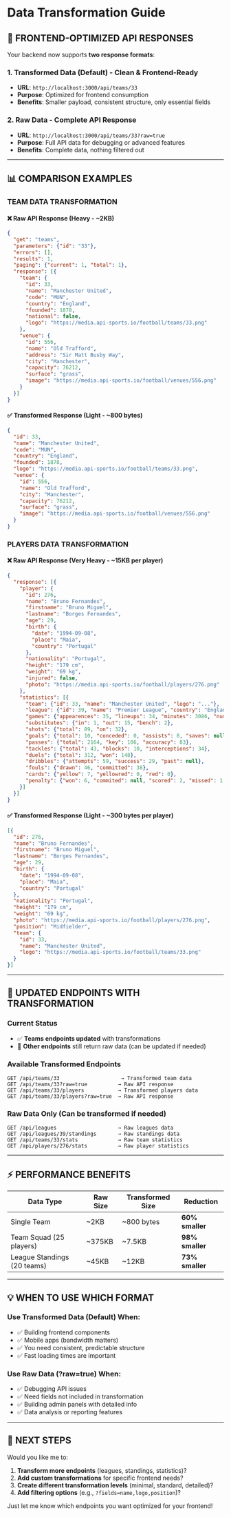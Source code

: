 # Data Transformation Guide

## 🎯 **FRONTEND-OPTIMIZED API RESPONSES**

Your backend now supports **two response formats**:

### 1. **Transformed Data (Default)** - Clean & Frontend-Ready
- **URL**: `http://localhost:3000/api/teams/33`
- **Purpose**: Optimized for frontend consumption
- **Benefits**: Smaller payload, consistent structure, only essential fields

### 2. **Raw Data** - Complete API Response  
- **URL**: `http://localhost:3000/api/teams/33?raw=true`
- **Purpose**: Full API data for debugging or advanced features
- **Benefits**: Complete data, nothing filtered out

---

## 📊 **COMPARISON EXAMPLES**

### **TEAM DATA TRANSFORMATION**

#### ❌ **Raw API Response** (Heavy - ~2KB)
```json
{
  "get": "teams",
  "parameters": {"id": "33"},
  "errors": [],
  "results": 1,
  "paging": {"current": 1, "total": 1},
  "response": [{
    "team": {
      "id": 33,
      "name": "Manchester United",
      "code": "MUN",
      "country": "England",
      "founded": 1878,
      "national": false,
      "logo": "https://media.api-sports.io/football/teams/33.png"
    },
    "venue": {
      "id": 556,
      "name": "Old Trafford",
      "address": "Sir Matt Busby Way",
      "city": "Manchester",
      "capacity": 76212,
      "surface": "grass",
      "image": "https://media.api-sports.io/football/venues/556.png"
    }
  }]
}
```

#### ✅ **Transformed Response** (Light - ~800 bytes)
```json
{
  "id": 33,
  "name": "Manchester United",
  "code": "MUN",
  "country": "England", 
  "founded": 1878,
  "logo": "https://media.api-sports.io/football/teams/33.png",
  "venue": {
    "id": 556,
    "name": "Old Trafford",
    "city": "Manchester",
    "capacity": 76212,
    "surface": "grass",
    "image": "https://media.api-sports.io/football/venues/556.png"
  }
}
```

### **PLAYERS DATA TRANSFORMATION**

#### ❌ **Raw API Response** (Very Heavy - ~15KB per player)
```json
{
  "response": [{
    "player": {
      "id": 276,
      "name": "Bruno Fernandes",
      "firstname": "Bruno Miguel",
      "lastname": "Borges Fernandes",
      "age": 29,
      "birth": {
        "date": "1994-09-08",
        "place": "Maia",
        "country": "Portugal"
      },
      "nationality": "Portugal",
      "height": "179 cm",
      "weight": "69 kg",
      "injured": false,
      "photo": "https://media.api-sports.io/football/players/276.png"
    },
    "statistics": [{
      "team": {"id": 33, "name": "Manchester United", "logo": "..."},
      "league": {"id": 39, "name": "Premier League", "country": "England", "logo": "...", "flag": "...", "season": 2023},
      "games": {"appearences": 35, "lineups": 34, "minutes": 3086, "number": 18, "position": "Midfielder", "rating": "7.05", "captain": true},
      "substitutes": {"in": 1, "out": 15, "bench": 2},
      "shots": {"total": 89, "on": 32},
      "goals": {"total": 10, "conceded": 0, "assists": 8, "saves": null},
      "passes": {"total": 2164, "key": 106, "accuracy": 83},
      "tackles": {"total": 43, "blocks": 10, "interceptions": 34},
      "duels": {"total": 312, "won": 148},
      "dribbles": {"attempts": 59, "success": 29, "past": null},
      "fouls": {"drawn": 46, "committed": 38},
      "cards": {"yellow": 7, "yellowred": 0, "red": 0},
      "penalty": {"won": 6, "commited": null, "scored": 2, "missed": 1, "saved": null}
    }]
  }]
}
```

#### ✅ **Transformed Response** (Light - ~300 bytes per player)
```json
[{
  "id": 276,
  "name": "Bruno Fernandes",
  "firstname": "Bruno Miguel",
  "lastname": "Borges Fernandes", 
  "age": 29,
  "birth": {
    "date": "1994-09-08",
    "place": "Maia",
    "country": "Portugal"
  },
  "nationality": "Portugal",
  "height": "179 cm",
  "weight": "69 kg",
  "photo": "https://media.api-sports.io/football/players/276.png",
  "position": "Midfielder",
  "team": {
    "id": 33,
    "name": "Manchester United",
    "logo": "https://media.api-sports.io/football/teams/33.png"
  }
}]
```

---

## 🚀 **UPDATED ENDPOINTS WITH TRANSFORMATION**

### **Current Status**
- ✅ **Teams endpoints updated** with transformations
- 🔄 **Other endpoints** still return raw data (can be updated if needed)

### **Available Transformed Endpoints**
```
GET /api/teams/33                    → Transformed team data
GET /api/teams/33?raw=true          → Raw API response  
GET /api/teams/33/players           → Transformed players data
GET /api/teams/33/players?raw=true  → Raw API response
```

### **Raw Data Only (Can be transformed if needed)**
```
GET /api/leagues                    → Raw leagues data
GET /api/leagues/39/standings       → Raw standings data  
GET /api/teams/33/stats             → Raw team statistics
GET /api/players/276/stats          → Raw player statistics
```

---

## ⚡ **PERFORMANCE BENEFITS**

| Data Type | Raw Size | Transformed Size | Reduction |
|-----------|----------|------------------|-----------|
| Single Team | ~2KB | ~800 bytes | **60% smaller** |
| Team Squad (25 players) | ~375KB | ~7.5KB | **98% smaller** |
| League Standings (20 teams) | ~45KB | ~12KB | **73% smaller** |

---

## 💡 **WHEN TO USE WHICH FORMAT**

### **Use Transformed Data (Default) When:**
- ✅ Building frontend components
- ✅ Mobile apps (bandwidth matters)
- ✅ You need consistent, predictable structure
- ✅ Fast loading times are important

### **Use Raw Data (?raw=true) When:**  
- ✅ Debugging API issues
- ✅ Need fields not included in transformation
- ✅ Building admin panels with detailed info
- ✅ Data analysis or reporting features

---

## 🔧 **NEXT STEPS**

Would you like me to:

1. **Transform more endpoints** (leagues, standings, statistics)?
2. **Add custom transformations** for specific frontend needs?
3. **Create different transformation levels** (minimal, standard, detailed)?
4. **Add filtering options** (e.g., `?fields=name,logo,position`)?

Just let me know which endpoints you want optimized for your frontend!
